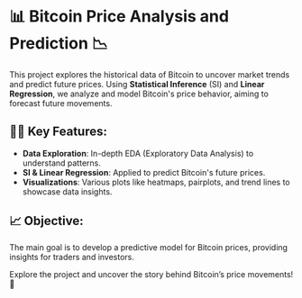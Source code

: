 # 📊 Bitcoin Price Analysis and Prediction 📉

This project explores the historical data of Bitcoin to uncover market trends and predict future prices. Using **Statistical Inference** (SI) and **Linear Regression**, we analyze and model Bitcoin's price behavior, aiming to forecast future movements.

## 🧑‍💻 Key Features:
- **Data Exploration**: In-depth EDA (Exploratory Data Analysis) to understand patterns.
- **SI & Linear Regression**: Applied to predict Bitcoin's future prices.
- **Visualizations**: Various plots like heatmaps, pairplots, and trend lines to showcase data insights.

## 📈 Objective:
The main goal is to develop a predictive model for Bitcoin prices, providing insights for traders and investors.

Explore the project and uncover the story behind Bitcoin’s price movements! 🚀

